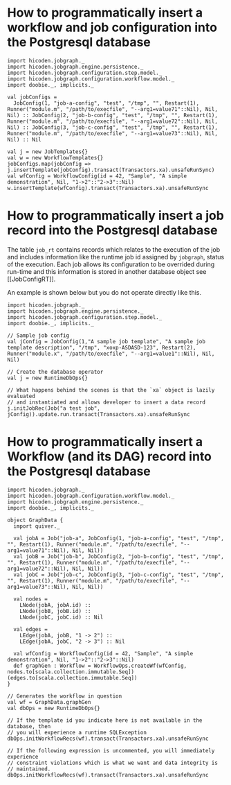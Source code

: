 # How to programmatically insert a workflow and job configuration into the Postgresql database 

```tut
import hicoden.jobgraph._
import hicoden.jobgraph.engine.persistence._
import hicoden.jobgraph.configuration.step.model._
import hicoden.jobgraph.configuration.workflow.model._
import doobie._, implicits._

val jobConfigs =
  JobConfig(1, "job-a-config", "test", "/tmp", "", Restart(1), Runner("module.m", "/path/to/execfile", "--arg1=value71"::Nil), Nil, Nil) :: JobConfig(2, "job-b-config", "test", "/tmp", "", Restart(1), Runner("module.m", "/path/to/execfile", "--arg1=value72"::Nil), Nil, Nil) :: JobConfig(3, "job-c-config", "test", "/tmp", "", Restart(1), Runner("module.m", "/path/to/execfile", "--arg1=value73"::Nil), Nil, Nil) :: Nil

val j = new JobTemplates{}
val w = new WorkflowTemplates{}
jobConfigs.map(jobConfig => j.insertTemplate(jobConfig).transact(Transactors.xa).unsafeRunSync)
val wfConfig = WorkflowConfig(id = 42, "Sample", "A simple demonstration", Nil, "1->2"::"2->3"::Nil)
w.insertTemplate(wfConfig).transact(Transactors.xa).unsafeRunSync
```

# How to programmatically insert a job record into the Postgresql database

The table `job_rt` contains records which relates to the execution of the job
and includes information like the runtime job id assigned by `jobgraph`, status
of the execution. Each job allows its configuration to be overrided during
run-time and this information is stored in another database object see
[[JobConfigRT]].

An example is shown below but you do not operate directly like this.
```tut
import hicoden.jobgraph._
import hicoden.jobgraph.engine.persistence._
import hicoden.jobgraph.configuration.step.model._
import doobie._, implicits._

// Sample job config
val jConfig = JobConfig(1,"A sample job template", "A sample job template description", "/tmp", "xoxp-ASDASD-123", Restart(2), Runner("module.x", "/path/to/execfile", "--arg1=value1"::Nil), Nil, Nil)

// Create the database operator
val j = new RuntimeDbOps{}

// What happens behind the scenes is that the `xa` object is lazily evaluated
// and instantiated and allows developer to insert a data record
j.initJobRec(Job("a test job", jConfig)).update.run.transact(Transactors.xa).unsafeRunSync
```

# How to programmatically insert a Workflow (and its DAG) record into the Postgresql database

```tut
import hicoden.jobgraph._
import hicoden.jobgraph.configuration.workflow.model._
import hicoden.jobgraph.engine.persistence._
import doobie._, implicits._

object GraphData {
  import quiver._

  val jobA = Job("job-a", JobConfig(1, "job-a-config", "test", "/tmp", "", Restart(1), Runner("module.m", "/path/to/execfile", "--arg1=value71"::Nil), Nil, Nil))
  val jobB = Job("job-b", JobConfig(2, "job-b-config", "test", "/tmp", "", Restart(1), Runner("module.m", "/path/to/execfile", "--arg1=value72"::Nil), Nil, Nil))
  val jobC = Job("job-c", JobConfig(3, "job-c-config", "test", "/tmp", "", Restart(1), Runner("module.m", "/path/to/execfile", "--arg1=value73"::Nil), Nil, Nil))

  val nodes =
    LNode(jobA, jobA.id) ::
    LNode(jobB, jobB.id) ::
    LNode(jobC, jobC.id) :: Nil

  val edges =
    LEdge(jobA, jobB, "1 -> 2") ::
    LEdge(jobA, jobC, "2 -> 3") :: Nil

  val wfConfig = WorkflowConfig(id = 42, "Sample", "A simple demonstration", Nil, "1->2"::"2->3"::Nil)
  def graphGen : Workflow = WorkflowOps.createWf(wfConfig, nodes.to[scala.collection.immutable.Seq])(edges.to[scala.collection.immutable.Seq])
}

// Generates the workflow in question
val wf = GraphData.graphGen
val dbOps = new RuntimeDbOps{}

// If the template id you indicate here is not available in the database, then
// you will experience a runtime SQLException
dbOps.initWorkflowRecs(wf).transact(Transactors.xa).unsafeRunSync

// If the following expression is uncommented, you will immediately experience
// constraint violations which is what we want and data integrity is
// maintained.
dbOps.initWorkflowRecs(wf).transact(Transactors.xa).unsafeRunSync
```
